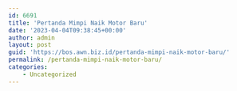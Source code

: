 ```yaml
---
id: 6691
title: 'Pertanda Mimpi Naik Motor Baru'
date: '2023-04-04T09:38:45+00:00'
author: admin
layout: post
guid: 'https://bos.awn.biz.id/pertanda-mimpi-naik-motor-baru/'
permalink: /pertanda-mimpi-naik-motor-baru/
categories:
    - Uncategorized
---
```


